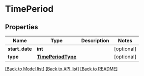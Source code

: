# TimePeriod

## Properties
Name | Type | Description | Notes
------------ | ------------- | ------------- | -------------
**start_date** | **int** |  | [optional] 
**type** | [**TimePeriodType**](TimePeriodType.md) |  | [optional] 

[[Back to Model list]](../README.md#documentation-for-models) [[Back to API list]](../README.md#documentation-for-api-endpoints) [[Back to README]](../README.md)



